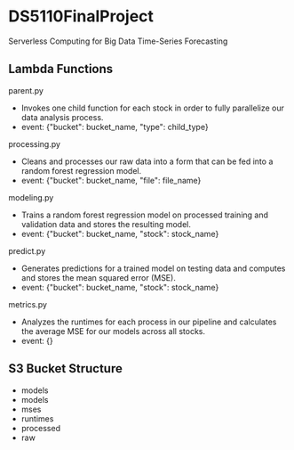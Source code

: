 # DS5110FinalProject
Serverless Computing for Big Data Time-Series Forecasting

## Lambda Functions

parent.py
 * Invokes one child function for each stock in order to fully parallelize our data analysis process.
 * event: {"bucket": bucket_name, "type": child_type}

processing.py
  * Cleans and processes our raw data into a form that can be fed into a random forest regression model.
  * event: {"bucket": bucket_name, "file": file_name}

modeling.py
  * Trains a random forest regression model on processed training and validation data and stores the resulting model.
  * event: {"bucket": bucket_name, "stock": stock_name}

predict.py
  * Generates predictions for a trained model on testing data and computes and stores the mean squared error (MSE).
  * event: {"bucket": bucket_name, "stock": stock_name}

metrics.py
  * Analyzes the runtimes for each process in our pipeline and calculates the average MSE for our models across all stocks.
  * event: {}

## S3 Bucket Structure

 * models
  * models
  * mses
  * runtimes
 * processed
 * raw
